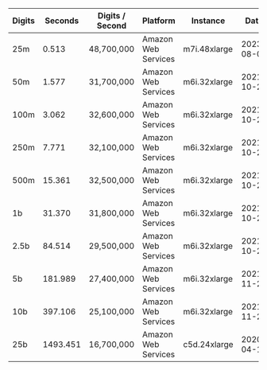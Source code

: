 | Digits | Seconds | Digits / Second | Platform | Instance | Date | Files |
| ------ | ------- | --------------- | -------- | -------- | ---- | ----- |
| 25m | 0.513 | 48,700,000 | Amazon Web Services | m7i.48xlarge | 2023-08-06 | [cfg](../Amazon%20Web%20Services/m7i.48xlarge/Log%2810%29%20%5Bmachin-secondary%5D/Log%2810%29%20-%2020230806-122034.cfg) [out](../Amazon%20Web%20Services/m7i.48xlarge/Log%2810%29%20%5Bmachin-secondary%5D/Log%2810%29%20-%2020230806-122034.out) [txt](../Amazon%20Web%20Services/m7i.48xlarge/Log%2810%29%20%5Bmachin-secondary%5D/Log%2810%29%20-%2020230806-122034.txt) |
| 50m | 1.577 | 31,700,000 | Amazon Web Services | m6i.32xlarge | 2021-10-29 | [cfg](../Amazon%20Web%20Services/m6i.32xlarge/Log%2810%29%20%5Bmachin-secondary%5D/Log%2810%29%20-%2020211029-161539.cfg) [out](../Amazon%20Web%20Services/m6i.32xlarge/Log%2810%29%20%5Bmachin-secondary%5D/Log%2810%29%20-%2020211029-161539.out) [txt](../Amazon%20Web%20Services/m6i.32xlarge/Log%2810%29%20%5Bmachin-secondary%5D/Log%2810%29%20-%2020211029-161539.txt) |
| 100m | 3.062 | 32,600,000 | Amazon Web Services | m6i.32xlarge | 2021-10-29 | [cfg](../Amazon%20Web%20Services/m6i.32xlarge/Log%2810%29%20%5Bmachin-secondary%5D/Log%2810%29%20-%2020211029-161549.cfg) [out](../Amazon%20Web%20Services/m6i.32xlarge/Log%2810%29%20%5Bmachin-secondary%5D/Log%2810%29%20-%2020211029-161549.out) [txt](../Amazon%20Web%20Services/m6i.32xlarge/Log%2810%29%20%5Bmachin-secondary%5D/Log%2810%29%20-%2020211029-161549.txt) |
| 250m | 7.771 | 32,100,000 | Amazon Web Services | m6i.32xlarge | 2021-10-29 | [cfg](../Amazon%20Web%20Services/m6i.32xlarge/Log%2810%29%20%5Bmachin-secondary%5D/Log%2810%29%20-%2020211029-161615.cfg) [out](../Amazon%20Web%20Services/m6i.32xlarge/Log%2810%29%20%5Bmachin-secondary%5D/Log%2810%29%20-%2020211029-161615.out) [txt](../Amazon%20Web%20Services/m6i.32xlarge/Log%2810%29%20%5Bmachin-secondary%5D/Log%2810%29%20-%2020211029-161615.txt) |
| 500m | 15.361 | 32,500,000 | Amazon Web Services | m6i.32xlarge | 2021-10-29 | [cfg](../Amazon%20Web%20Services/m6i.32xlarge/Log%2810%29%20%5Bmachin-secondary%5D/Log%2810%29%20-%2020211029-173002.cfg) [out](../Amazon%20Web%20Services/m6i.32xlarge/Log%2810%29%20%5Bmachin-secondary%5D/Log%2810%29%20-%2020211029-173002.out) [txt](../Amazon%20Web%20Services/m6i.32xlarge/Log%2810%29%20%5Bmachin-secondary%5D/Log%2810%29%20-%2020211029-173002.txt) |
| 1b | 31.370 | 31,800,000 | Amazon Web Services | m6i.32xlarge | 2021-10-29 | [cfg](../Amazon%20Web%20Services/m6i.32xlarge/Log%2810%29%20%5Bmachin-secondary%5D/Log%2810%29%20-%2020211029-173037.cfg) [out](../Amazon%20Web%20Services/m6i.32xlarge/Log%2810%29%20%5Bmachin-secondary%5D/Log%2810%29%20-%2020211029-173037.out) [txt](../Amazon%20Web%20Services/m6i.32xlarge/Log%2810%29%20%5Bmachin-secondary%5D/Log%2810%29%20-%2020211029-173037.txt) |
| 2.5b | 84.514 | 29,500,000 | Amazon Web Services | m6i.32xlarge | 2021-10-29 | [cfg](../Amazon%20Web%20Services/m6i.32xlarge/Log%2810%29%20%5Bmachin-secondary%5D/Log%2810%29%20-%2020211029-205017.cfg) [out](../Amazon%20Web%20Services/m6i.32xlarge/Log%2810%29%20%5Bmachin-secondary%5D/Log%2810%29%20-%2020211029-205017.out) [txt](../Amazon%20Web%20Services/m6i.32xlarge/Log%2810%29%20%5Bmachin-secondary%5D/Log%2810%29%20-%2020211029-205017.txt) |
| 5b | 181.989 | 27,400,000 | Amazon Web Services | m6i.32xlarge | 2021-11-28 | [cfg](../Amazon%20Web%20Services/m6i.32xlarge/Log%2810%29%20%5Bmachin-secondary%5D/Log%2810%29%20-%2020211128-005801.cfg) [out](../Amazon%20Web%20Services/m6i.32xlarge/Log%2810%29%20%5Bmachin-secondary%5D/Log%2810%29%20-%2020211128-005801.out) [txt](../Amazon%20Web%20Services/m6i.32xlarge/Log%2810%29%20%5Bmachin-secondary%5D/Log%2810%29%20-%2020211128-005801.txt) |
| 10b | 397.106 | 25,100,000 | Amazon Web Services | m6i.32xlarge | 2021-11-28 | [cfg](../Amazon%20Web%20Services/m6i.32xlarge/Log%2810%29%20%5Bmachin-secondary%5D/Log%2810%29%20-%2020211128-152646.cfg) [out](../Amazon%20Web%20Services/m6i.32xlarge/Log%2810%29%20%5Bmachin-secondary%5D/Log%2810%29%20-%2020211128-152646.out) [txt](../Amazon%20Web%20Services/m6i.32xlarge/Log%2810%29%20%5Bmachin-secondary%5D/Log%2810%29%20-%2020211128-152646.txt) |
| 25b | 1493.451 | 16,700,000 | Amazon Web Services | c5d.24xlarge | 2020-04-18 | [cfg](../Amazon%20Web%20Services/c5d.24xlarge/Log%2810%29%20%5Bmachin-secondary%5D/Log%2810%29%20-%2020200418-174938.cfg) [out](../Amazon%20Web%20Services/c5d.24xlarge/Log%2810%29%20%5Bmachin-secondary%5D/Log%2810%29%20-%2020200418-174938.out) [txt](../Amazon%20Web%20Services/c5d.24xlarge/Log%2810%29%20%5Bmachin-secondary%5D/Log%2810%29%20-%2020200418-174938.txt) |
